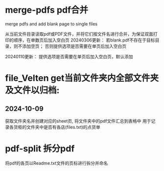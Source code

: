 <!--
 * @Author: naivsheng naivsheng@outlook.com
 * @Date: 2024-01-10 14:21:04
 * @LastEditors: naivsheng naivsheng@outlook.com
 * @LastEditTime: 2024-10-09 10:24:22
 * @FilePath: \merge-pdfs\README.md
-->
# merge-pdfs pdf合并
merge pdfs and add blank page to single files

从当前文件目录读取pdf或PDF文件，并将它们按文件名进行合并，为保证双面打印的顺序，在单数页后加入空白页
20240306更新：
若blank.pdf不存在于目标目录，则不添加空页；
否则提供选项是否需要在单页后加入空白页

20240110更新：
提供选项是否需要在单页后加入空白页，默认添加

# file_Velten get当前文件夹内全部文件夹及文件以归档:
## 2024-10-09
获取文件夹名并创建对应的sheet页, 将文件夹中的pdf文件汇总到表格中
用于记录各货柜的文件夹中是否有各店(files.txt)的点货单

# pdf-split 拆分pdf
将pdf的各页以Readme.txt文件的页标进行拆分并命名